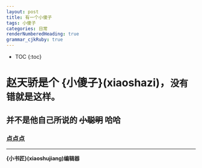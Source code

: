 ```yaml
---
layout: post
title: 有一个小傻子
tags: 小傻子
categories: 日常
renderNumberedHeading: true
grammar_cjkRuby: true
---
```


* TOC 
{:toc}

# 赵天骄是个 **{小傻子}(xiaoshazi)**，`没有错就是这样。`   

## 并不是他自己所说的 ~~小聪明~~ 哈哈

### 点点点

***


**{小书匠}(xiaoshujiang)编辑器**
